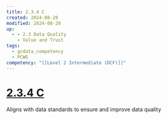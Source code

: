 ```yaml
---
title: 2.3.4 C
created: 2024-08-20
modified: 2024-08-20
up:
  - - 2.3 Data Quality
    - Value and Trust
tags:
  - gcdata_competency
  - PCWG
competency: "[[Level 2 Intermediate (DCF)]]"
---
```

# [2.3.4 C](2.3.4%20C.md)
Aligns with data standards to ensure and improve data quality
